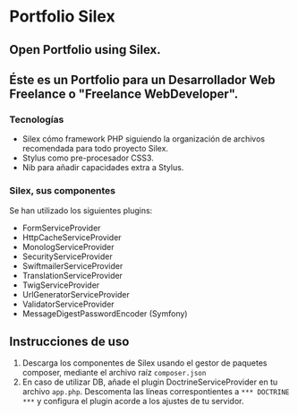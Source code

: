 # Portfolio Silex #

Open Portfolio using Silex.
---
Éste es un Portfolio para un Desarrollador Web Freelance o "Freelance WebDeveloper".
---

### Tecnologías
* Silex cómo framework PHP siguiendo la organización de archivos recomendada para todo proyecto Silex.
* Stylus como pre-procesador CSS3.
* Nib para añadir capacidades extra a Stylus.

### Silex, sus componentes
Se han utilizado los siguientes plugins:
* FormServiceProvider
* HttpCacheServiceProvider
* MonologServiceProvider
* SecurityServiceProvider
* SwiftmailerServiceProvider
* TranslationServiceProvider
* TwigServiceProvider
* UrlGeneratorServiceProvider
* ValidatorServiceProvider
* MessageDigestPasswordEncoder (Symfony)

## Instrucciones de uso
1. Descarga los componentes de Silex usando el gestor de paquetes composer, mediante el archivo raíz `composer.json`
2. En caso de utilizar DB, añade el plugin DoctrineServiceProvider en tu archivo `app.php`. Descomenta las líneas correspontientes a `*** DOCTRINE ***` y configura el plugin acorde a los ajustes de tu servidor.
